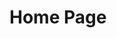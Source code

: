 <!DOCTYPEhtml>
# Home Page
<html lang="en”>
  <head>
    <meta charset=>
    
</head>
<link href="mypage.css" rel="stylesheet" type="text/css"> 
<body>
<style> {background-color: #f1e6f7;}
<a href="ice.html">ice</a>
 <center><a href="showcase1/index.html.html">Index.html</a>
   <center><a href="ice.html">Ice.html</a>
   <center><a href="portfolio">portfolio</a> 
   <style/>
                                                                      
 
   <h1>This is Ocean's Home Page!</h1>
    <div align="center">
    <img src="4viEiHIEzT.png" height="250">
    </div>
    <div style="background-color:black;color:white;padding:20px;">
  <h2>About Me</h2>
  <p>Hello my name is Ocean Torres and i am a 15 year old freshman at Edison HighSchool.</p>
  <p></p>
<p> I have 4 beautiful children who like me enjoy playing sports and staying very active. I have runners, soccer players, basketball and volleyball</p>      </div>

   
                      

